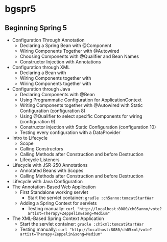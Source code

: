 # bgspr5

## Beginning Spring 5

* Configuration Through Annotation
    * Declaring a Spring Bean with @Component
    * Wiring Components Together with @Autowired
    * Choosing Components with @Qualifier and Bean Names
    * Constructor Injection with Annotations
* Configuration through XML
    * Declaring a Bean with <bean/>
    * Wiring Components together with <property/>
    * Wiring Components together with <constructor-arg/>
* Configuration through Java
    * Declaring Components with @Bean
    * Using Programmatic Configuration for ApplicationContext
    * Writing Components together with @Autowired with Static Configuration (configuration 8)
    * Using @Qualifier to select specific Components for wiring (configuration 9)
    * Constructor injection with Static Configuration (configuration 10)
    * Testing every configuration with a DataProvider
* Intro to Lifecycle
    * Scope
    * Calling Constructors
    * Calling Methods after Construction and before Destruction
    * Lifecycle Listeners
* Lifecycle with JSR-250 Annotations
    * Annotated Beans with Scopes
    * Calling Methods after Construction and before Destruction
* Lifecycle with Java Configuration
* The Annotation-Based Web Application
    * First Standalone working servlet
        * Start the servlet container: `gradle :ch5anno:tomcatStartWar`
    * Adding a Spring Context for servlets
        * Testing manually: `curl "http://localhost:8080/ch05anno/vote?artist=Therapy+Zeppelin&song=Medium"`
* The XML-Based Spring Context Application
    * Start the servlet container: `gradle :ch5xml:tomcatStartWar`
    * Testing manually: `curl "http://localhost:8080/ch05xml/vote?artist=Therapy+Zeppelin&song=Medium"`
